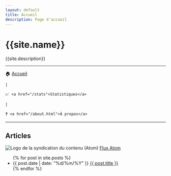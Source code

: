 ```yaml
---
layout: default
title: Accueil
description: Page d'accueil
---
```

<h1>{{site.name}}</h1>
<p>{{site.description}}</p>

<hr>

<nav>
    🏠 <a href="/">Accueil</a>

    |

    📈 <a href="/stats">Statistiques</a>

    |

    ❓ <a href="/about.html">À propos</a>
</nav>

<hr>

<h2>Articles</h2>
<p>
    <img class="tiny-icon" alt="Logo de la syndication du contenu (Atom)" src="/assets/img/rss.svg">
    <a href="/feed.atom">
        Flux Atom
    </a>
</p>
<ul>
    {% for post in site.posts %}
    <li>
        {{ post.date | date: "%d/%m/%Y" }}
        <a href="{{ post.url }}">{{ post.title }}</a>
    </li>
    {% endfor %}
</ul>

